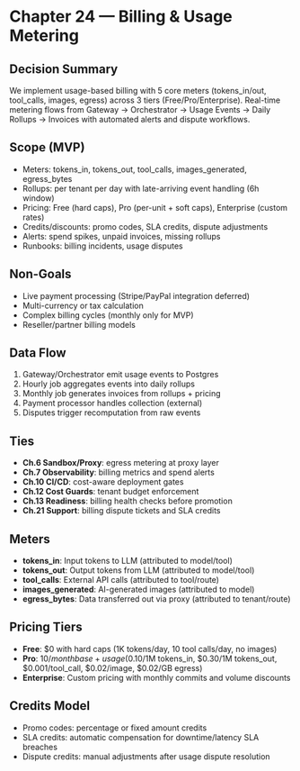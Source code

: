 # Chapter 24 — Billing & Usage Metering

## Decision Summary
We implement usage-based billing with 5 core meters (tokens_in/out, tool_calls, images, egress) across 3 tiers (Free/Pro/Enterprise). Real-time metering flows from Gateway → Orchestrator → Usage Events → Daily Rollups → Invoices with automated alerts and dispute workflows.

## Scope (MVP)
- Meters: tokens_in, tokens_out, tool_calls, images_generated, egress_bytes
- Rollups: per tenant per day with late-arriving event handling (6h window)
- Pricing: Free (hard caps), Pro (per-unit + soft caps), Enterprise (custom rates)
- Credits/discounts: promo codes, SLA credits, dispute adjustments
- Alerts: spend spikes, unpaid invoices, missing rollups
- Runbooks: billing incidents, usage disputes

## Non-Goals
- Live payment processing (Stripe/PayPal integration deferred)
- Multi-currency or tax calculation
- Complex billing cycles (monthly only for MVP)
- Reseller/partner billing models

## Data Flow
1. Gateway/Orchestrator emit usage events to Postgres
2. Hourly job aggregates events into daily rollups
3. Monthly job generates invoices from rollups + pricing
4. Payment processor handles collection (external)
5. Disputes trigger recomputation from raw events

## Ties
- **Ch.6 Sandbox/Proxy**: egress metering at proxy layer
- **Ch.7 Observability**: billing metrics and spend alerts
- **Ch.10 CI/CD**: cost-aware deployment gates
- **Ch.12 Cost Guards**: tenant budget enforcement 
- **Ch.13 Readiness**: billing health checks before promotion
- **Ch.21 Support**: billing dispute tickets and SLA credits

## Meters
- **tokens_in**: Input tokens to LLM (attributed to model/tool)
- **tokens_out**: Output tokens from LLM (attributed to model/tool)
- **tool_calls**: External API calls (attributed to tool/route)
- **images_generated**: AI-generated images (attributed to model)
- **egress_bytes**: Data transferred out via proxy (attributed to tenant/route)

## Pricing Tiers
- **Free**: $0 with hard caps (1K tokens/day, 10 tool calls/day, no images)
- **Pro**: $10/month base + usage ($0.10/1M tokens_in, $0.30/1M tokens_out, $0.001/tool_call, $0.02/image, $0.02/GB egress)
- **Enterprise**: Custom pricing with monthly commits and volume discounts

## Credits Model
- Promo codes: percentage or fixed amount credits
- SLA credits: automatic compensation for downtime/latency SLA breaches
- Dispute credits: manual adjustments after usage dispute resolution
